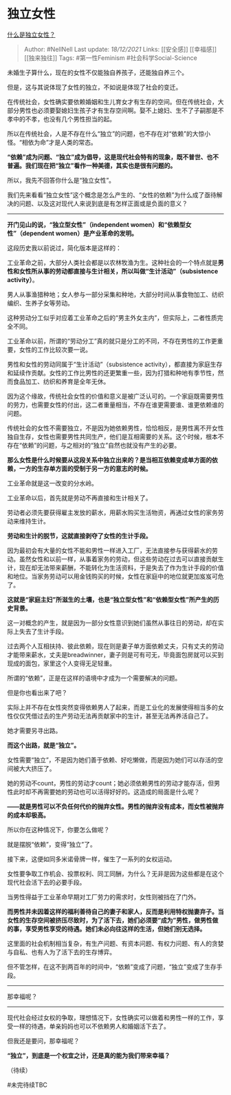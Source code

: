 # 独立女性
[什么是独立女性？](https://www.zhihu.com/question/23223076/answer/2275799698)

> Author: #NellNell 
Last update: *18/12/2021* 
Links: [[安全感]] [[幸福感]] [[独来独往]] 
Tags: #第一性Feminism #社会科学Social-Science 
  

未婚生子算什么，现在的女性不仅能独自养孩子，还能独自养三个。

但是，这与其说体现了女性的独立，不如说是体现了社会的变迁。

在传统社会，女性确实要依赖婚姻和生儿育女才有生存的空间。但在传统社会，大部分男性也必须要娶媳妇生孩子才有生存空间啊。娶不上媳妇、生不了子嗣那是不孝中的不孝，也没有几个男性担当的起。

所以在传统社会，人是不存在什么“独立”的问题，也不存在对“依赖”的大惊小怪。“相依为命”才是人类的常态。

**“依赖”成为问题、“独立”成为倡导，这是现代社会特有的现象，既不普世、也不普遍。我们现在把“独立”看作一种美德，其实也是很有问题的。**

所以，我先不回答你什么是“独立女性”。

我们先来看看“独立女性”这个概念是怎么产生的、“女性的依赖”为什么成了亟待解决的问题、以及这对现代人来说到底是有怎样正面或是负面的意义？

---

**开门见山的说，“独立型女性”（independent women）和“依赖型女性”（dependent women）是产业革命的发明。**

这段历史我以前说过，简化版本是这样的：

工业革命之前，大部分人类社会都是以农林牧渔为生。这种社会的一个特点就是**男性和女性所从事的劳动都直接与生计相关，所以叫做“生计活动”（subsistence activity）**。

男人从事渔猎种地；女人参与一部分采集和种地，大部分时间从事食物加工、纺织编织、生养子女等劳动。

这种劳动分工似乎对应着工业革命之后的“男主外女主内”，但实际上，二者性质完全不同。

工业革命以前，所谓的“劳动分工”真的就只是分工的不同，不存在男性的工作更重要，女性的工作比较次要一说。

男性和女性的劳动同属于“生计活动”（subsistence activity），都直接为家庭生存和延续作贡献。女性的工作比男性的还更繁重一些，因为打猎和种地有季节性，然而食品加工、纺织和养育是全年无休。

因为这个缘故，传统社会女性的价值和意义是被广泛认可的。一个家庭既需要男性的劳力，也需要女性的付出，这二者重量相当，不存在谁更需要谁、谁更依赖谁的问题。

传统社会的女性不需要独立，不是因为她依赖男性，恰恰相反，是男性离不开女性独自生存，女性也需要男性共同生产，他们是互相需要的关系。这个时候，根本不存在“依赖”的问题，与之相对的“独立”自然也就没有产生的必要。

**那么女性是什么时候要从这段关系中独立出来的？是当相互依赖变成单方面的依赖，一方的生存单方面的受制于另一方的意志的时候。**

工业革命就是这一改变的分水岭。

工业革命以后，首先就是劳动不再直接和生计相关了。

劳动者必须先要获得雇主发放的薪水，用薪水购买生活物资，再通过女性的家务劳动来维持生计。

**劳动和生计的脱节，这就直接剥夺了女性的生计手段。**

因为最初会有大量的女性不能和男性一样进入工厂，无法直接参与获得薪水的劳动。虽然女性和以前一样，从事着家务的劳动，但这些劳动在过去可以直接贡献生计，现在却无法带来薪酬，不能转化为生活资料，于是失去了作为生计手段的价值和地位。当家务劳动可以用金钱购买的时候，女性在家庭中的地位就更加岌岌可危了。

**这就是“家庭主妇”所滋生的土壤，也是“独立型女性”和“依赖型女性”所产生的历史背景。**

这一对概念的产生，就是因为一部分女性意识到她们虽然从事往日的劳动，却在实际上失去了生计手段。

过去两个人互相扶持、彼此依赖，现在则是妻子单方面依赖丈夫，只有丈夫的劳动才能带来薪水，丈夫是breadwinner，妻子则是可有可无，毕竟面包房就可以买到现成的面包，家里这个人变得无足轻重。

所谓的“依赖”，正是在这样的语境中才成为一个需要解决的问题。

但是你也看出来了吧？

实际上并不存在女性突然变得依赖男人了起来，而是工业化的发展使得相当多的女性仅仅凭借过去的生产劳动无法再贡献家中的生计，甚至无法再养活自己了。

她才需要另寻出路。

**而这个出路，就是“独立”。**

女性需要“独立”，不是因为她们善于依赖、好吃懒做，而是因为她们可以存活的空间被大大挤压了。

她的劳动不count，男性的劳动才count；她必须依赖男性的劳动才能存活，但男性此时却不再需要她的劳动也可以活得好好的。这造成的局面是什么呢？

**——就是男性可以不负任何代价的抛弃女性。男性的抛弃没有成本，而女性被抛弃的成本却极高。**

所以你在这种情况下，你要怎么做呢？

就是摆脱“依赖”，变得“独立”了。

接下来，这便如同多米诺骨牌一样，催生了一系列的女权运动。

女性要争取工作机会、投票权利、同工同酬，为什么？无非是因为这些都是在这个现代社会活下去的必要手段。

当男性得益于工业革命早期对工厂劳力的需求时，女性则被挡在了门外。

**而男性并未因着这样的福利善待自己的妻子和家人，反而是利用特权抛妻弃子。当女性的生存空间被挤压尽致时，为了活下去，她们必须要“成为”男性，做男性做的事，享受男性享受的待遇。她们未必向往这样的生活，但她们别无选择。**

这里面的社会机制相当复杂，有生产问题、有资本问题、有权力问题、有人的贪婪与自私、也有人为了活下去的生存博弈。

但不管怎样，在这不到两百年的时间中，“依赖”变成了问题，“独立”变成了生存手段。

---

那幸福呢？

---

现代社会经过女权的争取，理想情况下，女性确实可以做着和男性一样的工作，享受一样的待遇，单亲妈妈也可以不依赖男人和婚姻活下去了。

但我还是要问，那幸福呢？

**“独立”，到底是一个权宜之计，还是真的能为我们带来幸福？**

（待续）

#未完待续TBC 